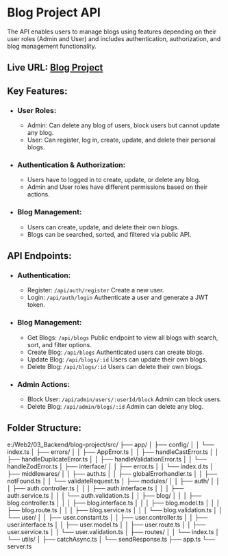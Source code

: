 # Blog Project API

The API enables users to manage blogs using features depending on their user roles (Admin and User) and includes authentication, authorization, and blog management functionality.

## Live URL: [Blog Project](https://myblog-project-backend.vercel.app/)

## Key Features:

- ### User Roles:
  - Admin: Can delete any blog of users, block users but cannot update any blog.
  - User: Can register, log in, create, update, and delete their personal blogs.
- ### Authentication & Authorization:
  - Users have to logged in to create, update, or delete any blog.
  - Admin and User roles have different permissions based on their actions.
- ### Blog Management:
  - Users can create, update, and delete their own blogs.
  - Blogs can be searched, sorted, and filtered via public API.

## API Endpoints:

- ### Authentication:
  - Register: `/api/auth/register` Create a new user.
  - Login: `/api/auth/login` Authenticate a user and generate a JWT token.
- ### Blog Management:
  - Get Blogs: `/api/blogs` Public endpoint to view all blogs with search, sort, and filter options.
  - Create Blog: `/api/blogs` Authenticated users can create blogs.
  - Update Blog: `/api/blogs/:id` Users can update their own blogs.
  - Delete Blog: `/api/blogs/:id` Users can delete their own blogs.
- ### Admin Actions:
  - Block User: `/api/admin/users/:userId/block` Admin can block users.
  - Delete Blog: `/api/admin/blogs/:id` Admin can delete any blog.

## Folder Structure:

e:/Web2/03_Backend/blog-project/src/
├── app/
│ ├── config/
│ │ └── index.ts
│ ├── errors/
│ │ ├── AppError.ts
│ │ ├── handleCastError.ts
│ │ ├── handleDuplicateError.ts
│ │ ├── handleValidationError.ts
│ │ └── handleZodError.ts
│ ├── interface/
│ │ ├── error.ts
│ │ └── index.d.ts
│ ├── middlewares/
│ │ ├── auth.ts
│ │ ├── globalErrorhandler.ts
│ │ ├── notFound.ts
│ │ └── validateRequest.ts
│ ├── modules/
│ │ ├── auth/
│ │ │ ├── auth.controller.ts
│ │ │ ├── auth.interface.ts
│ │ │ ├── auth.service.ts
│ │ │ └── auth.validation.ts
│ │ ├── blog/
│ │ │ ├── blog.controller.ts
│ │ │ ├── blog.interface.ts
│ │ │ ├── blog.model.ts
│ │ │ ├── blog.route.ts
│ │ │ ├── blog.service.ts
│ │ │ └── blog.validation.ts
│ │ └── user/
│ │ ├── user.constant.ts
│ │ ├── user.controller.ts
│ │ ├── user.interface.ts
│ │ ├── user.model.ts
│ │ ├── user.route.ts
│ │ ├── user.service.ts
│ │ └── user.validation.ts
│ ├── routes/
│ │ └── index.ts
│ └── utils/
│ ├── catchAsync.ts
│ └── sendResponse.ts
├── app.ts
└── server.ts
